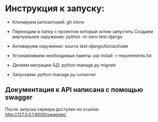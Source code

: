 # Инструкция к запуску:
- Клонируем репозиторий: git clone

- Переходим в папку с проектом который хотим запустить Создаем виртуальное окружение: python -m venv test-django

- Активируем окружение: source test-django/bin/activate

- Устанавливаем необходимые пакеты: pip install -r requirements.txt

- Делаем миграцию БД: python manage.py migrate

- Запускаем: python manage.py runserver

## Документация к API написана с помощью swagger
После запуска сервера доступен по ссылке: http://127.0.0.1:8000/swagger/
